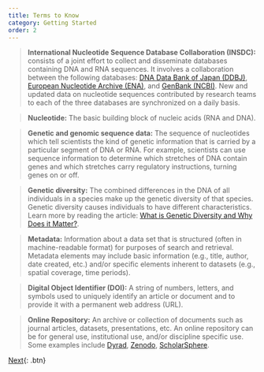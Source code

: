 ```yaml
---
title: Terms to Know
category: Getting Started
order: 2
---
```


> **International Nucleotide Sequence Database Collaboration (INSDC):**
consists of a joint effort to collect and disseminate databases containing DNA and RNA sequences. It involves a collaboration between the following databases: [DNA Data Bank of Japan (DDBJ)](https://www.ddbj.nig.ac.jp/index-e.html), [European Nucleotide Archive (ENA)](https://www.ebi.ac.uk/ena/browser/home), and [GenBank (NCBI)](https://www.ncbi.nlm.nih.gov/genbank/). New and updated data on nucleotide sequences contributed by research teams to each of the three databases are synchronized on a daily basis.

> **Nucleotide:**
The basic building block of nucleic acids (RNA and DNA).

> **Genetic and genomic sequence data:**
The sequence of nucleotides which tell scientists the kind of genetic information that is carried by a particular segment of DNA or RNA. For example, scientists can use sequence information to determine which stretches of DNA contain genes and which stretches carry regulatory instructions, turning genes on or off.

> **Genetic diversity:**
The combined differences in the DNA of all individuals in a species make up the genetic diversity of that species. Genetic diversity causes individuals to have different characteristics. Learn more by reading the article: [What is Genetic Diversity and Why Does it Matter?](https://kids.frontiersin.org/articles/10.3389/frym.2021.656168).

> **Metadata:**
Information about a data set that is structured (often in machine-readable format) for purposes of search and retrieval. Metadata elements may include basic information (e.g., title, author, date created, etc.) and/or specific elements inherent to datasets (e.g., spatial coverage, time periods).

> **Digital Object Identifier (DOI):**
A string of numbers, letters, and symbols used to uniquely identify an article or document and to provide it with a permanent web address (URL).

> **Online Repository:**
An archive or collection of documents such as journal articles, datasets, presentations, etc. An online repository can be for general use, institutional use, and/or discipline specific use. Some examples include [Dyrad](https://datadryad.org/stash), [Zenodo](https://zenodo.org), [ScholarSphere](https://scholarsphere.psu.edu).

[Next](https://github.com/bdezray/Geode-Curate-A-Thon/blob/main/_docs/Getting%20Started/Curate-A-Thon%20Data%20Overview.md){: .btn}
